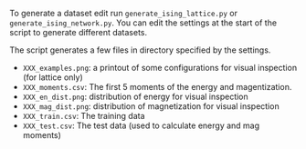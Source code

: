 To generate a dataset edit run `generate_ising_lattice.py` or `generate_ising_network.py`. 
You can edit the settings at the start of the script to generate 
different datasets. 

The script generates a few files in directory specified by the settings. 

- `XXX_examples.png`: a printout of some configurations for visual inspection (for lattice only) 
- `XXX_moments.csv`: The first 5 moments of the energy and magentization.
- `XXX_en_dist.png`: distribution of energy for visual inspection
- `XXX_mag_dist.png`: distribution of magnetization for visual inspection
- `XXX_train.csv`: The training data
- `XXX_test.csv`: The test data (used to calculate energy and mag moments)
 